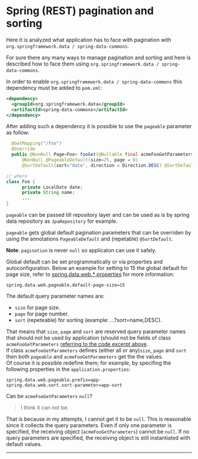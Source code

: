 # Spring (REST) pagination and sorting

Here it is analyzed what application has to face with pagination with `org.springframework.data / spring-data-commons`.

For sure there any many ways to manage pagination and sorting and here is described how to face them using `org.springframework.data / spring-data-commons`.

In order to enable `org.springframework.data / spring-data-commons` this dependency must be added to `pom.xml`:

```xml
<dependency>
  <groupId>org.springframework.data</groupId>
  <artifactId>spring-data-commons</artifactId>
</dependency>
```

<a name="endpoint-signature"></a>After adding such a dependency it is possible to use the `pageable` parameter as follow:

```java
  @GetMapping("/foo")
  @Override
  public @NonNull Page<Foo> fooGet(@Nullable final acmeFooGetParameters acmeFooGetParameters,
      @NonNull @PageableDefault(size=25, page = 0)
      @SortDefault(sort="date", direction = Direction.DESC) @SortDefault(sort="name", direction = Direction.ASC) final Pageable pageable) { ... }

// where 
class Foo {
      private LocalDate date;
      private String name;
      ...
}
```

`pageable` can be passed till repository layer and can be used as is by spring data repository as `JpaRepository` for example.

`pageable` gets global default pagination parameters that can be overriden by using the annotations `PageableDefault` and (repetable) `@SortDefault`.

**Note**: `pagination` is never `null` so applicaton can use it safely.

Global default can be set programmatically or via properties and autoconfiguration. Below an example for setting to 15 the global default for page size, refer to [spring.data.web.* properties](https://docs.spring.io/spring-boot/api/java/org/springframework/boot/autoconfigure/data/web/SpringDataWebProperties.html) for more information:

```
spring.data.web.pageable.default-page-size=15
```

The default query parameter names are:
- `size` for page size.
- `page` for page number.
- `sort` (repeteable) for sorting (example: ...?sort=name,DESC).

That means that `size`, `page` and `sort` are reserved query parameter names that should not be used by application (should not be fields of class `acmeFooGetParameters` [referring to the code excerpt above](#endpoint-signature).  
If class `acmeFooGetParameters` defines (either all or any)`size`, `page` and `sort` then both `pageable` and `acmeFooGetParameters` get the the values.  
Of course it is possible redefine them; for example, by specifing the following properties in the `application.properties`:

```
spring.data.web.pageable.prefix=app-
spring.data.web.sort.sort-parameter=app-sort
```

Can be `acmeFooGetParameters` `null`?
> I think it can not be.

That is because in my attempts, I cannot get it to be `null`. This is reasonable since it collects the query parameters. Even if only one parameter is specified, the receiving object (`acmeFooGetParameters`) cannot be `null`. If no query parameters are specified, the receiving object is still instantiated with default values.

---

